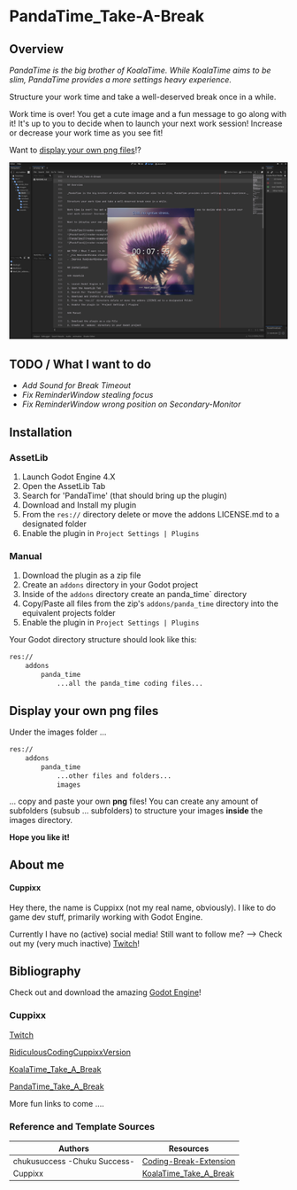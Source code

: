 # PandaTime_Take-A-Break

## Overview

_PandaTime is the big brother of KoalaTime. While KoalaTime aims to be slim, PandaTime provides a more settings heavy experience._

Structure your work time and take a well-deserved break once in a while.

Work time is over! You get a cute image and a fun message to go along with it! It's up to you to decide when to launch your next work session! Increase or decrease your work time as you see fit!

Want to [display your own png files](#display-your-own-png-files)!?

![PandaTime](readme-example.png)

## TODO / What I want to do
- _Add Sound for Break Timeout_
- _Fix ReminderWindow stealing focus_
- _Fix ReminderWindow wrong position on Secondary-Monitor_

## Installation

### AssetLib

1. Launch Godot Engine 4.X
2. Open the AssetLib Tab
3. Search for 'PandaTime' (that should bring up the plugin)
4. Download and Install my plugin
5. From the `res://` directory delete or move the addons LICENSE.md to a designated folder
6. Enable the plugin in `Project Settings | Plugins`

### Manual

1. Download the plugin as a zip file
2. Create an `addons` directory in your Godot project
3. Inside of the `addons` directory create an panda_time` directory
4. Copy/Paste all files from the zip's `addons/panda_time` directory into the equivalent projects folder
5. Enable the plugin in `Project Settings | Plugins`

Your Godot directory structure should look like this:

```
res://
	addons
		panda_time
			...all the panda_time coding files...
```

## Display your own png files

Under the images folder ...

```
res://
	addons
		panda_time
			...other files and folders...
			images
```

... copy and paste your own **png** files! You can create any amount of subfolders (subsub ... subfolders) to structure your images **inside** the images directory.

**Hope you like it!**

## About me

#### Cuppixx

Hey there, the name is Cuppixx (not my real name, obviously). I like to do game dev stuff, primarily working with Godot Engine.

Currently I have no (active) social media! Still want to follow me? --> Check out my (very much inactive) [Twitch](https://www.twitch.tv/cuppixd)!

## Bibliography

Check out and download the amazing [Godot Engine](https://godotengine.org/download)!

### Cuppixx

[Twitch](https://www.twitch.tv/cuppixd)

[RidiculousCodingCuppixxVersion](https://github.com/Cuppixx/RidiculousCodingCuppixxVersion/tree/main)

[KoalaTime_Take_A_Break](https://github.com/Cuppixx/KoalaTime_Take-A-Break)

[PandaTime_Take_A_Break](https://github.com/Cuppixx/PandaTime_Take-A-Break)

More fun links to come ....

### Reference and Template Sources

| Authors    | Resources   |
| ---------- | ----------- |
| chukusuccess -Chuku Success-     | [Coding-Break-Extension](https://github.com/chukusuccess/Coding-Break-Extension) |
| Cuppixx		           | [KoalaTime_Take_A_Break](https://github.com/Cuppixx/KoalaTime_Take-A-Break)      |
